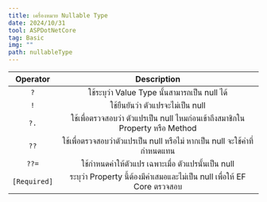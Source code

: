 ```yaml
---
title: เครื่องหมาย Nullable Type
date: 2024/10/31
tool: ASPDotNetCore
tag: Basic
img: ""
path: nullableType
---
```


|Operator|Description|
|:---:|:---:|
|`?`|ใช้ระบุว่า Value Type นั้นสามารถเป็น null ได้|
|`!`|ใช้ยืนยันว่า ตัวแปรจะไม่เป็น null|
|`?.`|ใช้เพื่อตรวจสอบว่า ตัวแปรเป็น null ไหมก่อนเข้าถึงสมาชิกใน Property หรือ Method|
|`??`|ใช้เพื่อตรวจสอบว่าตัวแปรเป็น null หรือไม่ หากเป็น null จะใช้ค่าที่กำหนดแทน|
|`??=`|ใช้กำหนดค่าให้ตัวแปร เฉพาะเมื่อ ตัวแปรนั้นเป็น null|
|`[Required]`|ระบุว่า Property นี้ต้องมีค่าเสมอและไม่เป็น null เพื่อให้ EF Core ตรวจสอบ|
